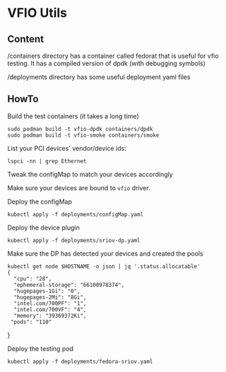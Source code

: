 # VFIO Utils
## Content
/containers directory has a container called fedorat that is useful for vfio testing. It has a compiled version of dpdk (with debugging symbols)

/deployments directory has some useful deployment yaml files

## HowTo

Build the test containers (it takes a long time)

    sudo podman build -t vfio-dpdk containers/dpdk
    sudo podman build -t vfio-smoke containers/smoke

List your PCI devices' vendor/device ids:

    lspci -nn | grep Ethernet

Tweak the configMap to match your devices accordingly

Make sure your devices are bound to `vfio` driver.

Deploy the configMap

    kubectl apply -f deployments/configMap.yaml

Deploy the device plugin

    kubectl apply -f deployments/sriov-dp.yaml

Make sure the DP has detected your devices and created the pools

    kubectl get node $HOSTNAME -o json | jq '.status.allocatable'
    {
      "cpu": "28",
      "ephemeral-storage": "66100978374",
      "hugepages-1Gi": "0",
      "hugepages-2Mi": "8Gi",
      "intel.com/700PF": "1",
      "intel.com/700VF": "4",
      "memory": "39369372Ki",
     "pods": "110"
   }

Deploy the testing pod

    kubectl apply -f deployments/fedora-sriov.yaml


